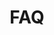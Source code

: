 ---
title: FAQ
description: desc
layout: faq
titre: Foire aux questions
slug: foire-aux-questions
image:
---